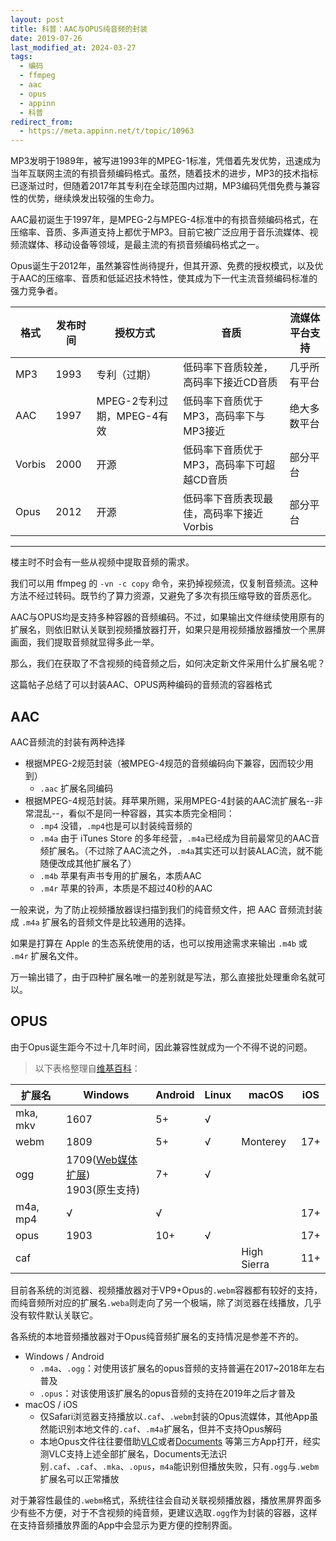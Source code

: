 ```yaml
---
layout: post
title: 科普：AAC与OPUS纯音频的封装
date: 2019-07-26
last_modified_at: 2024-03-27
tags:
  - 编码
  - ffmpeg
  - aac
  - opus
  - appinn
  - 科普
redirect_from:
  - https://meta.appinn.net/t/topic/10963
---
```


MP3发明于1989年，被写进1993年的MPEG-1标准，凭借着先发优势，迅速成为当年互联网主流的有损音频编码格式。虽然，随着技术的进步，MP3的技术指标已逐渐过时，但随着2017年其专利在全球范围内过期，MP3编码凭借免费与兼容性的优势，继续焕发出较强的生命力。

AAC最初诞生于1997年，是MPEG-2与MPEG-4标准中的有损音频编码格式，在压缩率、音质、多声道支持上都优于MP3。目前它被广泛应用于音乐流媒体、视频流媒体、移动设备等领域，是最主流的有损音频编码格式之一。

Opus诞生于2012年，虽然兼容性尚待提升，但其开源、免费的授权模式，以及优于AAC的压缩率、音质和低延迟技术特性，使其成为下一代主流音频编码标准的强力竞争者。

| 格式     | 发布时间 | 授权方式                | 音质                      | 流媒体平台支持 |
| ------ | ---- | ------------------- | ----------------------- | ------- |
| MP3    | 1993 | 专利（过期）              | 低码率下音质较差，高码率下接近CD音质     | 几乎所有平台  |
| AAC    | 1997 | MPEG-2专利过期，MPEG-4有效 | 低码率下音质优于MP3，高码率下与MP3接近  | 绝大多数平台  |
| Vorbis | 2000 | 开源                  | 低码率下音质优于MP3，高码率下可超越CD音质 | 部分平台    |
| Opus   | 2012 | 开源                  | 低码率下音质表现最佳，高码率下接近Vorbis | 部分平台    |

___

楼主时不时会有一些从视频中提取音频的需求。

我们可以用 ffmpeg 的 `-vn -c copy` 命令，来扔掉视频流，仅复制音频流。这种方法不经过转码。既节约了算力资源，又避免了多次有损压缩导致的音质恶化。

AAC与OPUS均是支持多种容器的音频编码。不过，如果输出文件继续使用原有的扩展名，则依旧默认关联到视频播放器打开，如果只是用视频播放器播放一个黑屏画面，我们提取音频就显得多此一举。

那么，我们在获取了不含视频的纯音频之后，如何决定新文件采用什么扩展名呢？

这篇帖子总结了可以封装AAC、OPUS两种编码的音频流的容器格式

## AAC

AAC音频流的封装有两种选择

- 根据MPEG-2规范封装（被MPEG-4规范的音频编码向下兼容，因而较少用到）
	- `.aac` 扩展名同编码
- 根据MPEG-4规范封装。拜苹果所赐，采用MPEG-4封装的AAC流扩展名--非常混乱--，看似不是同一种容器，其实本质完全相同：
	- `.mp4` 没错，`.mp4`也是可以封装纯音频的
	- `.m4a` 由于 iTunes Store 的多年经营，`.m4a`已经成为目前最常见的AAC音频扩展名。（不过除了AAC流之外，`.m4a`其实还可以封装ALAC流，就不能随便改成其他扩展名了）
	- `.m4b` 苹果有声书专用的扩展名，本质AAC
	- `.m4r` 苹果的铃声，本质是不超过40秒的AAC

一般来说，为了防止视频播放器误扫描到我们的纯音频文件，把 AAC 音频流封装成 `.m4a` 扩展名的音频文件是比较通用的选择。

如果是打算在 Apple 的生态系统使用的话，也可以按用途需求来输出 `.m4b` 或 `.m4r` 扩展名文件。

万一输出错了，由于四种扩展名唯一的差别就是写法，那么直接批处理重命名就可以。

## OPUS

由于Opus诞生距今不过十几年时间，因此兼容性就成为一个不得不说的问题。

> 以下表格整理自[维基百科](https://en.wikipedia.org/wiki/Opus_(audio_format)#Operating_system_support)：

| 扩展名      | Windows                                                                       | Android | Linux | macOS       | iOS |
| -------- | ----------------------------------------------------------------------------- | ------- | ----- | ----------- | --- |
| mka, mkv | 1607                                                                          | 5+      | √     |             |     |
| webm     | 1809                                                                          | 5+      | √     | Monterey    | 17+ |
| ogg      | 1709([Web媒体扩展](https://apps.microsoft.com/detail/9n5tdp8vcmhs))<br>1903(原生支持) | 7+      | √     |             |     |
| m4a, mp4 | √                                                                             | √       |       |             | 17+ |
| opus     | 1903                                                                          | 10+     | √     |             | 17+ |
| caf      |                                                                               |         |       | High Sierra | 11+ |

目前各系统的浏览器、视频播放器对于VP9+Opus的`.webm`容器都有较好的支持，而纯音频所对应的扩展名`.weba`则走向了另一个极端，除了浏览器在线播放，几乎没有软件默认关联它。

各系统的本地音频播放器对于Opus纯音频扩展名的支持情况是参差不齐的。

- Windows / Android
	- `.m4a`、`.ogg`：对使用该扩展名的opus音频的支持普遍在2017~2018年左右普及
	- `.opus`：对该使用该扩展名的opus音频的支持在2019年之后才普及
- macOS / iOS
	- 仅Safari浏览器支持播放以`.caf`、`.webm`封装的Opus流媒体，其他App虽然能识别本地文件的`.caf`、`.m4a`扩展名，但并不支持Opus解码
	- 本地Opus文件往往要借助[VLC](https://apps.apple.com/app/id650377962)或者[Documents](https://apps.apple.com/app/id364901807) 等第三方App打开，经实测VLC支持上述全部扩展名，Documents无法识别`.caf`、`.caf`、`.mka`、`.opus`，`m4a`能识别但播放失败，只有`.ogg`与`.webm`扩展名可以正常播放

对于兼容性最佳的`.webm`格式，系统往往会自动关联视频播放器，播放黑屏界面多少有些不方便，对于不含视频的纯音频，更建议选取`.ogg`作为封装的容器，这样在支持音频播放界面的App中会显示为更方便的控制界面。
